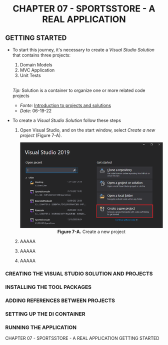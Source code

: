 <h1 align="center">
    CHAPTER 07 - SPORTSSTORE - A REAL APPLICATION
</h1>

## GETTING STARTED
* To start this journey, it's necessary to create a *Visual Studio Solution* that contains three projects: 
    1. Domain Models
    2. MVC Application
    3. Unit Tests  <br /><br />
    
    *Tip:* Solution is a container to organize one or more related code projects  
    * *Fonte:* [Introduction to projects and solutions](https://docs.microsoft.com/en-us/visualstudio/get-started/tutorial-projects-solutions?view=vs-2022)  
    * *Date:* 06-19-22

* To create a *Visual Studio Solution* follow these steps
    1. Open Visual Studio, and on the start window, select *Create a new project* (Figure 7-A).
        <p align="center">
            <img src="ch07-Pictures/Figure 7-A.png" /><br />
            <b>Figure 7-A.</b> Create a new project
        </p>  

    2. AAAAA
    3. AAAAA
    4. AAAAA

### CREATING THE VISUAL STUDIO SOLUTION AND PROJECTS
### INSTALLING THE TOOL PACKAGES
### ADDING REFERENCES BETWEEN PROJECTS
### SETTING UP THE DI CONTAINER
### RUNNING THE APPLICATION

CHAPTER 07 - SPORTSSTORE - A REAL APPLICATION
    GETTING STARTED